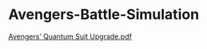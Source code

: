 # Avengers-Battle-Simulation
[Avengers’ Quantum Suit Upgrade.pdf](https://github.com/user-attachments/files/20344318/Avengers.Quantum.Suit.Upgrade.pdf)

